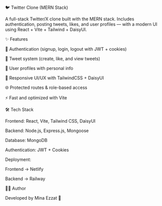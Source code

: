 🐦 Twitter Clone (MERN Stack)

A full-stack Twitter/X clone built with the MERN stack.
Includes authentication, posting tweets, likes, and user profiles — with a modern UI using React + Vite + Tailwind + DaisyUI.

✨ Features

🔐 Authentication (signup, login, logout with JWT + cookies)

📝 Tweet system (create, like, and view tweets)

👤 User profiles with personal info

🎨 Responsive UI/UX with TailwindCSS + DaisyUI

🌐 Protected routes & role-based access

⚡ Fast and optimized with Vite

🛠️ Tech Stack

Frontend: React, Vite, Tailwind CSS, DaisyUI

Backend: Node.js, Express.js, Mongoose

Database: MongoDB

Authentication: JWT + Cookies

Deployment:

Frontend → Netlify

Backend → Railway



👨‍💻 Author

Developed by Mina Ezzat 🚀

